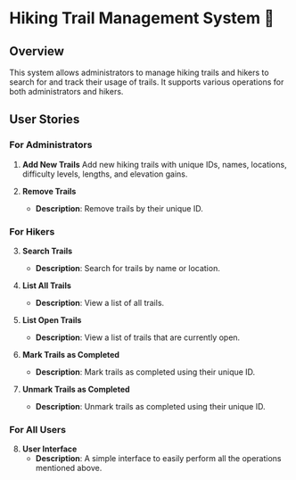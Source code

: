 # Hiking Trail Management System 🥾

## Overview
This system allows administrators to manage hiking trails and hikers to search for and track their usage
of trails. It supports various operations for both administrators and hikers.

## User Stories

### For Administrators
1. **Add New Trails**
Add new hiking trails with unique IDs, names, locations, difficulty levels, lengths, and elevation gains.

2. **Remove Trails**
    - **Description**: Remove trails by their unique ID.

### For Hikers
3. **Search Trails**
    - **Description**: Search for trails by name or location.

4. **List All Trails**
    - **Description**: View a list of all trails.

5. **List Open Trails**
    - **Description**: View a list of trails that are currently open.

6. **Mark Trails as Completed**
    - **Description**: Mark trails as completed using their unique ID.

7. **Unmark Trails as Completed**
    - **Description**: Unmark trails as completed using their unique ID.

### For All Users
8. **User Interface**
    - **Description**: A simple interface to easily perform all the operations mentioned above.
